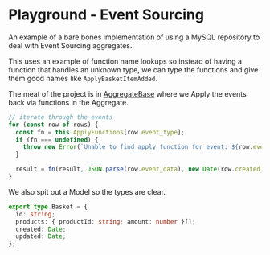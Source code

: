 # Playground - Event Sourcing

An example of a bare bones implementation of using a MySQL repository to deal with Event Sourcing aggregates.

This uses an example of function name lookups so instead of having a function that handles an unknown type, we can type the functions and give them good names like `ApplyBasketItemAdded`.

The meat of the project is in [AggregateBase](./src/repository/AggregateBase.ts) where we Apply the events back via functions in the Aggregate.

```typescript
// iterate through the events
for (const row of rows) {
  const fn = this.ApplyFunctions[row.event_type];
  if (fn === undefined) {
    throw new Error(`Unable to find apply function for event: ${row.event_type}`);
  }

  result = fn(result, JSON.parse(row.event_data), new Date(row.created_utc));
}
```

We also spit out a Model so the types are clear.

```typescript
export type Basket = {
  id: string;
  products: { productId: string; amount: number }[];
  created: Date;
  updated: Date;
};
```

